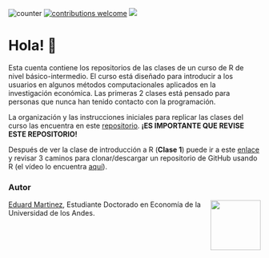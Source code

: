 ![counter](https://enoj5nxaomlx2al.m.pipedream.net) [![contributions welcome](https://img.shields.io/badge/contributions-welcome-brightgreen.svg?style=flat)](https://github.com/taller-R/readme/issues) ![](https://img.shields.io/github/followers/taller-R?style=social)

<!-- https://www.geeksforgeeks.org/how-to-add-a-readme-to-your-github-profile/ -->

# Hola! :wave:

Esta cuenta contiene los repositorios de las clases de un curso de R de nivel básico-intermedio. El curso está diseñado para introducir a los usuarios en algunos métodos computacionales aplicados en la investigación económica. Las primeras 2 clases está pensado para personas que nunca han tenido contacto con la programación.

La organización y las instrucciones iniciales para replicar las clases del curso las encuentra en este [repositorio](https://github.com/taller-R/readme). **¡ES IMPORTANTE QUE REVISE ESTE REPOSITORIO!** 

Después de ver la clase de introducción a R (**Clase 1**) puede ir a este [enlace](https://eduard-martinez.github.io/blog/github/clonar_github.html) y revisar 3 caminos para clonar/descargar un repositorio de GitHub usando R (el vídeo lo encuentra [aquí](https://www.dropbox.com/sh/1s8odr6rrc64acl/AAAhWXHkq8w7_iMl3cW00kjfa?dl=0)).

### Autor

<img src="https://avatars2.githubusercontent.com/u/24576122?s=400&u=8092eac7857baab63d2e0c7243e473463b082b1a&v=4" align="right" width=100 height=100 alt="" />

[Eduard Martinez](https://eduard-martinez.github.io), Estudiante Doctorado en Economía de la Universidad de los Andes.

<!--[Github stats](https://github-readme-stats.vercel.app/api?username=eduard-martinez)-->



